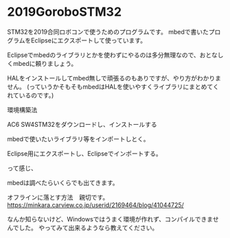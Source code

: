 # 2019GoroboSTM32
STM32を2019合同ロボコンで使うためのプログラムです。
mbedで書いたプログラムをEclipseにエクスポートして使っています。

Eclipseでmbedのライブラリとかを使わずにやるのは多分無理なので、おとなしくmbedに頼りましょう。

HALをインストールしてmbed無しで頑張るのもありですが、やり方がわかりません。
(っていうかそもそもmbedはHALを使いやすくライブラリにまとめてくれているのです。)


環境構築法

AC6 SW4STM32をダウンロードし、インストールする

mbedで使いたいライブラリ等をインポートしとく。

Eclipse用にエクスポートし、Eclipseでインポートする。

って感じ、

mbedは調べたらいくらでも出てきます。

オフラインに落とす方法　親切です。　　　　　　　　　　　　　　　　　　　　　　　　
https://minkara.carview.co.jp/userid/2169464/blog/41044725/

なんか知らないけど、Windowsではうまく環境が作れず、コンパイルできませんでした。
やってみて出来るようなら教えてください。
